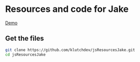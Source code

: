 # Resources and code for Jake

[Demo](https://jakes-journey.netlify.app/)

## Get the files
```sh
git clone https://github.com/klutchdev/jsResourcesJake.git
cd jsResourcesJake
```
